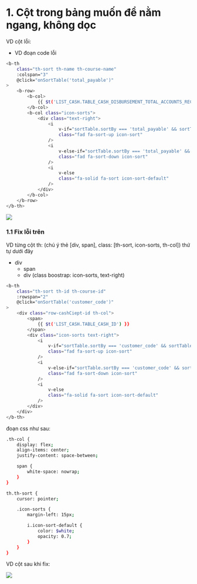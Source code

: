 # 1. Cột trong bảng muốn để nằm ngang, không dọc
VD cột lỗi:
- VD đoạn code lỗi
```sh
<b-th
    class="th-sort th-name th-course-name"
    :colspan="3"
    @click="onSortTable('total_payable')"
>
    <b-row>
        <b-col>
            {{ $t('LIST_CASH.TABLE_CASH_DISBURSEMENT_TOTAL_ACCOUNTS_RECEIVABLE') }}
        </b-col>
        <b-col class="icon-sorts">
            <div class="text-right">
                <i
                    v-if="sortTable.sortBy === 'total_payable' && sortTable.sortType === true"
                    class="fad fa-sort-up icon-sort"
                />
                <i
                    v-else-if="sortTable.sortBy === 'total_payable' && sortTable.sortType === false"
                    class="fad fa-sort-down icon-sort"
                />
                <i
                    v-else
                    class="fa-solid fa-sort icon-sort-default"
                />
            </div>
        </b-col>
    </b-row>
</b-th>
```

![](https://res.cloudinary.com/dark-faith/image/upload/v1692862955/css-veho/col_need_fix.png)

### 1.1 Fix lỗi trên
VD từng cột th: (chú ý thẻ [div, span], class: [th-sort, icon-sorts, th-col]) thứ tự dưới đây
 - div
   - span 
   - div (class boostrap: icon-sorts, text-right)
```sh
<b-th
    class="th-sort th-id th-course-id"
    :rowspan="2"
    @click="onSortTable('customer_code')"
>
    <div class="row-cashCiept-id th-col">
        <span>
            {{ $t('LIST_CASH.TABLE_CASH_ID') }}
        </span>
        <div class="icon-sorts text-right">
            <i
                v-if="sortTable.sortBy === 'customer_code' && sortTable.sortType === true"
                class="fad fa-sort-up icon-sort"
            />
            <i
                v-else-if="sortTable.sortBy === 'customer_code' && sortTable.sortType === false"
                class="fad fa-sort-down icon-sort"
            />
            <i
                v-else
                class="fa-solid fa-sort icon-sort-default"
            />
        </div>
    </div>
</b-th>
```

đoạn css như sau:
```sh
.th-col {
    display: flex;
    align-items: center;
    justify-content: space-between;

    span {
        white-space: nowrap;
    }
}

th.th-sort {
    cursor: pointer;

    .icon-sorts {
        margin-left: 15px;

        i.icon-sort-default {
            color: $white;
            opacity: 0.7;
        }
    }
}
```

VD cột sau khi fix:

![](https://res.cloudinary.com/dark-faith/image/upload/v1692863046/css-veho/col_fixed.png)
